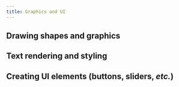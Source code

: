 ```yaml
---
title: Graphics and UI
---
```


## Drawing shapes and graphics

## Text rendering and styling

## Creating UI elements (buttons, sliders, *etc.*)
